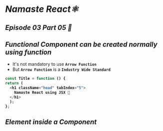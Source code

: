 # _Namaste React⚛️_
## _Episode 03 Part 05 🚀_

## _Functional Component can be created normally using function_
- It's not mandatory to use **`Arrow Function`**
- But **`Arrow Function`** is a **`Industry Wide Standard`**

<b>

```js
const Title = function () {
return (
  <h1 className="head" tabIndex="5">
    Namaste React using JSX 🚀
  </h1>
  );
};
```
</b>

## _Element inside a Component_



